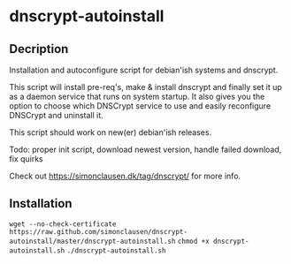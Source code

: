 dnscrypt-autoinstall
====================

## Decription
Installation and autoconfigure script for debian'ish systems and dnscrypt.

This script will install pre-req's, make & install dnscrypt and finally set it up
as a daemon service that runs on system startup. It also gives you the option to
choose which DNSCrypt service to use and easily reconfigure DNSCrypt and uninstall it.

This script should work on new(er) debian'ish releases.

Todo: proper init script, download newest version, handle failed download, fix quirks

Check out https://simonclausen.dk/tag/dnscrypt/ for more info.

## Installation
`wget --no-check-certificate https://raw.github.com/simonclausen/dnscrypt-autoinstall/master/dnscrypt-autoinstall.sh`
`chmod +x dnscrypt-autoinstall.sh`
`./dnscrypt-autoinstall.sh`
